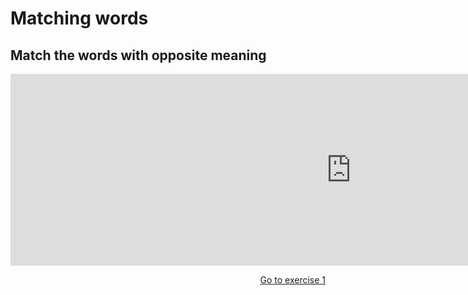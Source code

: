 <h1>Matching words</h1>
<h2>Match the words with opposite meaning</h2>

<iframe src="https://h5p.org/h5p/embed/356432" width="1090" height="307" frameborder="0" allowfullscreen="allowfullscreen"></iframe><script src="https://h5p.org/sites/all/modules/h5p/library/js/h5p-resizer.js" charset="UTF-8"></script>
<p>
<a style="float:right;" href="practice.html">Go to exercise 1</a>
</p>
<div style="clear:both;"> </div>
                          
                                                 
